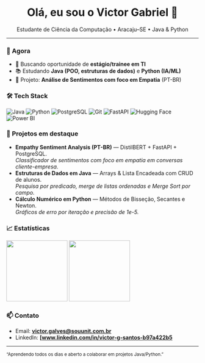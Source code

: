 <!-- Header -->
<h1 align="center">Olá, eu sou o Victor Gabriel 👋</h1>
<p align="center">
  Estudante de Ciência da Computação • Aracaju–SE • Java & Python
</p>

---

### 🔭 Agora
- 🚀 Buscando oportunidade de **estágio/trainee em TI**
- 📚 Estudando **Java (POO, estruturas de dados)** e **Python (IA/ML)**
- 🧠 Projeto: **Análise de Sentimentos com foco em Empatia** (PT-BR)

### 🛠️ Tech Stack
<p>
  <img alt="Java" src="https://img.shields.io/badge/Java-ED8B00?logo=java&logoColor=white">
  <img alt="Python" src="https://img.shields.io/badge/Python-3776AB?logo=python&logoColor=white">
  <img alt="PostgreSQL" src="https://img.shields.io/badge/PostgreSQL-4169E1?logo=postgresql&logoColor=white">
  <img alt="Git" src="https://img.shields.io/badge/Git-F05032?logo=git&logoColor=white">
  <img alt="FastAPI" src="https://img.shields.io/badge/FastAPI-009688?logo=fastapi&logoColor=white">
  <img alt="Hugging Face" src="https://img.shields.io/badge/HuggingFace-FFD21E?logo=huggingface&logoColor=black">
  <img alt="Power BI" src="https://img.shields.io/badge/Power%20BI-F2C811?logo=powerbi&logoColor=black">
</p>

### 📌 Projetos em destaque
- **Empathy Sentiment Analysis (PT-BR)** — DistilBERT + FastAPI + PostgreSQL.  
  _Classificador de sentimentos com foco em empatia em conversas cliente-empresa._
- **Estruturas de Dados em Java** — Arrays & Lista Encadeada com CRUD de alunos.  
  _Pesquisa por predicado, merge de listas ordenadas e Merge Sort por campo._
- **Cálculo Numérico em Python** — Métodos de Bisseção, Secantes e Newton.  
  _Gráficos de erro por iteração e precisão de 1e-5._


### 📈 Estatísticas
<p>
  <img height="160" src="https://github-readme-stats.vercel.app/api?username=SEU-USUARIO&show_icons=true&hide_title=true&include_all_commits=true&count_private=true" />
  <img height="160" src="https://github-readme-streak-stats.herokuapp.com/?user=SEU-USUARIO" />
</p>

### 📫 Contato
- Email: **victor.galves@souunit.com.br**
- LinkedIn: **[www.linkedin.com/in/victor-g-santos-b97a422b5**

---

<sub>“Aprendendo todos os dias e aberto a colaborar em projetos Java/Python.”</sub>
